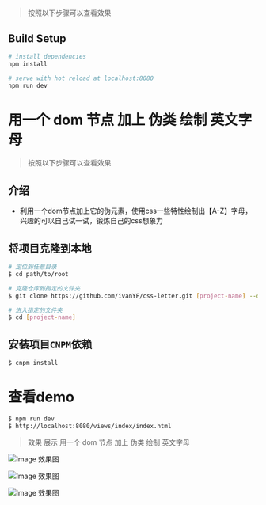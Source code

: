 # 

> 按照以下步骤可以查看效果

## Build Setup

``` bash
# install dependencies
npm install

# serve with hot reload at localhost:8080
npm run dev

```

# 用一个 dom 节点 加上 伪类 绘制 英文字母

> 按照以下步骤可以查看效果


## 介绍

- 利用一个dom节点加上它的伪元素，使用css一些特性绘制出【A-Z】字母，兴趣的可以自己试一试，锻炼自己的css想象力

## 将项目克隆到本地

```bash
# 定位到任意目录
$ cd path/to/root

# 克隆仓库到指定的文件夹
$ git clone https://github.com/ivanYF/css-letter.git [project-name] --depth 1

# 进入指定的文件夹
$ cd [project-name]
```

## 安装项目`CNPM`依赖

```bash
$ cnpm install
```

# 查看demo
```bash
$ npm run dev
$ http://localhost:8080/views/index/index.html
```

> 效果 展示 用一个 dom 节点 加上 伪类 绘制 英文字母

![Image 效果图](https://github.com/ivanYF/css-letter/blob/master/src/assets/1.png)

![Image 效果图](https://github.com/ivanYF/css-letter/blob/master/src/assets/2.png)

![Image 效果图](https://github.com/ivanYF/css-letter/blob/master/src/assets/3.png)



